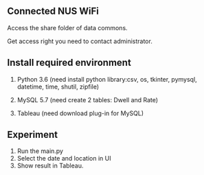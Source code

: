 ## Connected NUS WiFi
Access the share folder of data commons.

Get access right you need to contact administrator.

## Install required environment
1. Python 3.6 (need install python library:csv, os, tkinter, pymysql, datetime, time, shutil, zipfile)

2. MySQL 5.7 (need create 2 tables: Dwell and Rate)

3. Tableau (need download plug-in for MySQL)

## Experiment
1. Run the main.py 
2. Select the date and location in UI
3. Show result in Tableau.

